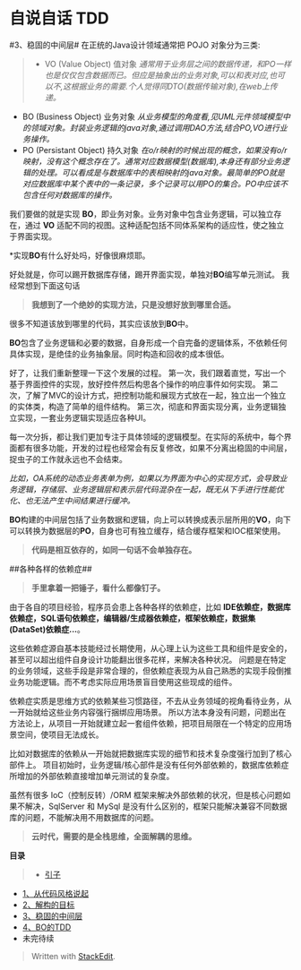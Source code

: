 自说自话 TDD
========================

#3、稳固的中间层#
在正统的Java设计领域通常把 POJO 对象分为三类:
>- VO (Value Object) 值对象
*通常用于业务层之间的数据传递，和PO一样也是仅仅包含数据而已。但应是抽象出的业务对象,可以和表对应,也可以不,这根据业务的需要.个人觉得同DTO(数据传输对象),在web上传递。*
- BO (Business Object) 业务对象
*从业务模型的角度看,见UML元件领域模型中的领域对象。封装业务逻辑的java对象,通过调用DAO方法,结合PO,VO进行业务操作。*   
- PO (Persistant Object) 持久对象
*在o/r映射的时候出现的概念，如果没有o/r映射，没有这个概念存在了。通常对应数据模型(数据库),本身还有部分业务逻辑的处理。可以看成是与数据库中的表相映射的java对象。最简单的PO就是对应数据库中某个表中的一条记录，多个记录可以用PO的集合。PO中应该不包含任何对数据库的操作。*

我们要做的就是实现 **BO**，即业务对象。业务对象中包含业务逻辑，可以独立存在，通过 **VO** 适配不同的视图。这种适配包括不同体系架构的适应性，使之独立于界面实现。

*实现**BO**有什么好处吗，好像很麻烦耶。

好处就是，你可以踢开数据库存储，踢开界面实现，单独对**BO**编写单元测试。
我经常想到下面这句话
>**我想到了一个绝妙的实现方法，只是没想好放到哪里合适。**

很多不知道该放到哪里的代码，其实应该放到**BO**中。

**BO**包含了业务逻辑和必要的数据，自身形成一个自完备的逻辑体系，不依赖任何具体实现，是绝佳的业务抽象层。同时构造和回收的成本很低。


好了，让我们重新整理一下这个发展的过程。
第一次，我们跟着直觉，写出一个基于界面控件的实现，放好控件然后构思各个操作的响应事件如何实现。
第二次，了解了MVC的设计方式，把控制功能和展现方式放在一起，独立出一个独立的实体类，构造了简单的组件结构。
第三次，彻底和界面实现分离，业务逻辑独立实现，一套业务逻辑实现适应各种UI。

每一次分拆，都让我们更加专注于具体领域的逻辑模型。在实际的系统中，每个界面都有很多功能，开发的过程也经常会有反复修改，如果不分离出稳固的中间层，捉虫子的工作就永远也不会结束。

*比如，OA系统的动态业务表单为例，如果以为界面为中心的实现方式，会导致业务逻辑，存储层、业务逻辑层和表示层代码混杂在一起，既无从下手进行性能优化、也无法产生中间结果进行缓冲。*

**BO**构建的中间层包括了业务数据和逻辑，向上可以转换成表示层所用的**VO**，向下可以转换为数据层的**PO**，自身也可有独立缓存，结合缓存框架和IOC框架使用。

>**代码是相互依存的，如同一句话不会单独存在。**

##各种各样的依赖症##
>**手里拿着一把锤子，看什么都像钉子。**

由于各自的项目经验，程序员会患上各种各样的依赖症，比如 **IDE依赖症，数据库依赖症，SQL语句依赖症，编辑器/生成器依赖症，框架依赖症，数据集(DataSet)依赖症...**。

这些依赖症源自基本技能经过长期使用，从心理上认为这些工具和组件是安全的，甚至可以超出组件自身设计功能翻出很多花样，来解决各种状况。
问题是在特定的业务领域，这些手段是非常合理的，但依赖症表现为从自己熟悉的实现手段倒推业务功能逻辑。而不考虑实际应用场景盲目使用这些现成的组件。

依赖症实质是思维方式的依赖某些习惯路径，不去从业务领域的视角看待业务，从一开始就给这些业务内容强行捆绑应用场景。
所以方法本身没有问题，问题出在方法论上，从项目一开始就建立起一套组件依赖，把项目局限在一个特定的应用场景空间，使项目无法成长。

比如对数据库的依赖从一开始就把数据库实现的细节和技术复杂度强行加到了核心部件上。
项目初始时，业务逻辑/核心部件是没有任何外部依赖的，数据库依赖症所增加的外部依赖直接增加单元测试的复杂度。

虽然有很多 IoC（控制反转）/ORM 框架来解决外部依赖的状况，但是核心问题如果不解决，SqlServer 和 MySql 是没有什么区别的，框架只能解决兼容不同数据库的问题，不能解决用不用数据库的问题。

>**云时代，需要的是全栈思维，全面解耦的思维。**




**目录**
>- [引子](引子.md)
- [1、从代码风格说起](1.从代码风格说起.md)
- [2、解构的目标](2.解构的目标.md)
- [3、稳固的中间层](3.稳固的中间层.md)
- [4、BO的TDD](4.BO的TDD.md)
- 未完待续

> Written with [StackEdit](https://stackedit.io/).